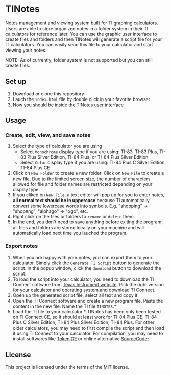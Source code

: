 # TINotes
Notes management and viewing system built for TI graphing calculators. Users are able to store organized notes in a folder system in their TI calculators for reference later. You can use the graphic user interface to create files and folders and then TINotes will generate a script file for your TI calculators. You can easily send this file to your calculator and start viewing your notes. 

NOTE: As of currently, folder system is not supported but you can still create files.

## Set up
1. Download or clone this repository
2. Lauch the `index.html` file by double click in your favorite browser
3. Now you should be inside the TINotes user interface

## Usage
### Create, edit, view, and save notes
1. Select the type of calculator you are using
      - Select `Monochrome` display type if you are using: TI-83, TI-83 Plus, TI-83 Plus Silver Edition, TI-84 Plus, or TI-84 Plus Silver Edition
      - Select `Color` display type if you are using: TI-84 Plus C Silver Edition, TI-84 Plus CE
2. Click on `New Folder` to create a new folder. Click on `New File` to create a new file. Due to the limited screen size, the number of characters allowed for file and folder names are restricted depending on your display type.
3. If you cliked on `New File`, a text editor will pop up for you to enter notes, **all normal text should be in uppercase** because TI automatically convert some lowercase words into symbols. E.g. "shopping" -> "shopπng", "alphago" -> "αgo", etc.
4. Right click on the files or folders to `rename` or `delete` them.
5. In the end, you don't need to save anything before exiting the program, all files and folders are stored locally on your machine and will automatically load next time you lauched the program.

### Export notes
1. When you are happy with your notes, you can export them to your calculator. Simply click the `Generate TI Script` button to generate the script. In the popup window, click the `download` button to download the script.
2. To load the script into your calculator, you need to download the TI Connect software from [Texas Instrument website](https://education.ti.com/en/software/details/en/CA9C74CAD02440A69FDC7189D7E1B6C2/swticonnectcesoftware#!). Pick the right version for your calculator and operating system and download TI Connect.
3. Open up the generated script file, select all text and copy it.
4. Open the TI Connect software and create a new program file. Paste the content in the new file. Name the TI file `TINOTES`.*
5. Load the TI file to your calculator
\* TINotes has been only been tested on TI Connect CE, so it should at least work for TI-84 Plus CE, TI-84 Plus C Silver Edition, TI-84 Plus Silver Edition, TI-84 Plus. For other older calculators, you may need to first compile the script and then load it using TI Connect to your calculator. For compilation, you may need to install softwares like [TokenIDE](https://www.ticalc.org/archives/files/fileinfo/433/43315.html) or online alternative [SourceCoder](https://www.cemetech.net/sc/)

## License
This project is licensed under the terms of the MIT license.